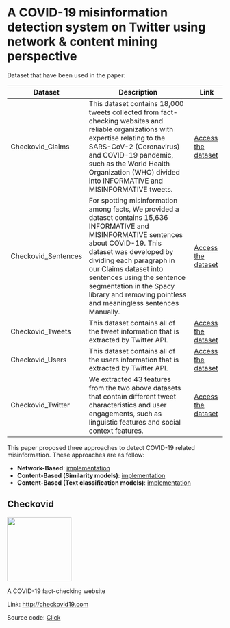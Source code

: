# A COVID-19 misinformation detection system on Twitter using network & content mining perspective
Dataset that have been used in the paper:

| Dataset  | Description | Link |
| ------------- | ------------- | ------------- |
| Checkovid_Claims  | This dataset contains 18,000 tweets collected from fact-checking websites and reliable organizations with expertise relating to the SARS-CoV-2 (Coronavirus) and COVID-19 pandemic, such as the World Health Organization (WHO) divided into INFORMATIVE and MISINFORMATIVE tweets.| [Access the dataset](https://docs.google.com/spreadsheets/d/1VBvjYBXWgZiaKA_judJ3R-8K-Z4oUhTQuKlCr3rU6Ac/edit?usp=sharing) |
| Checkovid_Sentences | For spotting misinformation among facts, We provided a dataset contains 15,636 INFORMATIVE and MISINFORMATIVE sentences about COVID-19. This dataset was developed by dividing each paragraph in our Claims dataset into sentences using the sentence segmentation in the Spacy library and removing pointless and meaningless sentences Manually. | [Access the dataset](https://docs.google.com/spreadsheets/d/17iCCcOq1QfrfDJ0bJF0RLe4vhC5uytOBSL426Tm_v00/edit?usp=sharing) |
| Checkovid_Tweets  | This dataset contains all of the tweet information that is extracted by Twitter API. | [Access the dataset](https://docs.google.com/spreadsheets/d/1b0554t_9rHEWzwkJLAaLmKeE0k9DHej93XiL1aS7NDg/edit?usp=sharing) |
| Checkovid_Users | This dataset contains all of the users information that is extracted by Twitter API. | [Access the dataset](https://docs.google.com/spreadsheets/d/1fTDiNBKvfFmXrIDTHWc5EPfSN6TLvRmRaNWsRA4fLx8/edit?usp=sharing) |
| Checkovid_Twitter | We extracted 43 features from the two above datasets that contain different tweet characteristics and user engagements, such as linguistic features and social context features. | [Access the dataset](https://docs.google.com/spreadsheets/d/1pV6oMV1QT4DawpyULnoMwetm4o3-EAD9eY5nBrtxhMQ/edit?usp=sharing) |

This paper proposed three approaches to detect COVID-19 related misinformation. These approaches are as follow:
* **Network-Based**: [implementation](https://github.com/sajaddadgar/A-COVID-19-misinformation-detection-system-on-Twitter-using-network-content-mining-perspective/blob/main/Network-based/fake%20news%20on%20twitter%20-%20network%20base.ipynb)
* **Content-Based (Similarity models)**: [implementation](https://github.com/sajaddadgar/A-COVID-19-misinformation-detection-system-on-Twitter-using-network-content-mining-perspective/blob/main/Content-based/Similarity%20models/Similarity.ipynb)
* **Content-Based (Text classification models)**: [implementation](https://github.com/sajaddadgar/A-COVID-19-misinformation-detection-system-on-Twitter-using-network-content-mining-perspective/tree/main/Content-based/Text%20classification%20models)


## Checkovid
<img align="center" width="150px" height="150px" src="https://1drv.ms/u/s!AjgOhSoZTwCFnP9jyqzUK6xjePiGhg">

A COVID-19 fact-checking website

Link: http://checkovid19.com

Source code: [Click](https://github.com/sajaddadgar/Checkovid-version2)


